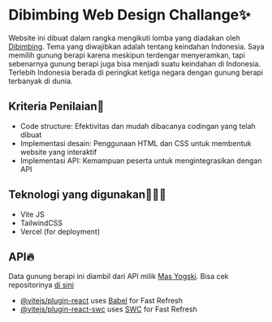 # Dibimbing Web Design Challange✨

Website ini dibuat dalam rangka mengikuti lomba yang diadakan oleh [Dibimbing](https://dibimbing.id/). 
Tema yang diwajibkan adalah tentang keindahan Indonesia. Saya memilih gunung berapi karena meskipun terdengar menyeramkan, tapi sebenarnya gunung berapi juga bisa menjadi suatu keindahan di Indonesia. Terlebih Indonesia berada di peringkat ketiga negara dengan gunung berapi terbanyak di dunia.

## Kriteria Penilaian📝
 - Code structure: Efektivitas dan mudah dibacanya codingan yang telah dibuat
 - Implementasi desain: Penggunaan HTML dan CSS untuk membentuk website yang interaktif
 - Implementasi API: Kemampuan peserta untuk mengintegrasikan dengan API

## Teknologi yang digunakan🧑🏻‍💻
- Vite JS
- TailwindCSS
- Vercel (for deployment)
## API🔥
Data gunung berapi ini diambil dari API milik [Mas Yogski](https://github.com/yogski). Bisa cek repositorinya [di sini](https://github.com/yogski/indonesia-public-static-api#api-gunung-berapi-indonesia-apivolcanoes)

- [@vitejs/plugin-react](https://github.com/vitejs/vite-plugin-react/blob/main/packages/plugin-react/README.md) uses [Babel](https://babeljs.io/) for Fast Refresh
- [@vitejs/plugin-react-swc](https://github.com/vitejs/vite-plugin-react-swc) uses [SWC](https://swc.rs/) for Fast Refresh
